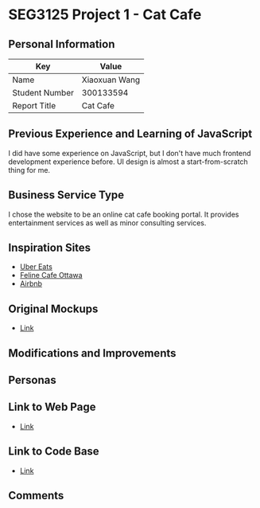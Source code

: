 # SEG3125 Project 1 - Cat Cafe

## Personal Information

| Key            | Value         |
|----------------|---------------|
| Name           | Xiaoxuan Wang |
| Student Number | 300133594     |
| Report Title   | Cat Cafe      |

## Previous Experience and Learning of JavaScript

I did have some experience on JavaScript, but I don't have much frontend development experience before. UI design is
almost a start-from-scratch thing for me.

## Business Service Type

I chose the website to be an online cat cafe booking portal.
It provides entertainment services as well as minor consulting services.

## Inspiration Sites
* [Uber Eats](https://www.ubereats.com/)
* [Feline Cafe Ottawa](https://felinecafeottawa.com/)
* [Airbnb](https://www.airbnb.ca/)

## Original Mockups
* [Link](https://seg3125-summer-2022-project-1.pages.dev/mockup/)

## Modifications and Improvements


## Personas

## Link to Web Page
* [Link](https://seg3125-summer-2022-project-1.pages.dev/)

## Link to Code Base
* [Link](https://github.com/uOttawa-Collabs/SEG3125-Summer-2022-Project-1)

## Comments
